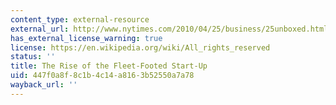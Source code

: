 ```yaml
---
content_type: external-resource
external_url: http://www.nytimes.com/2010/04/25/business/25unboxed.html?_r=2
has_external_license_warning: true
license: https://en.wikipedia.org/wiki/All_rights_reserved
status: ''
title: The Rise of the Fleet-Footed Start-Up
uid: 447f0a8f-8c1b-4c14-a816-3b52550a7a78
wayback_url: ''
---
```

